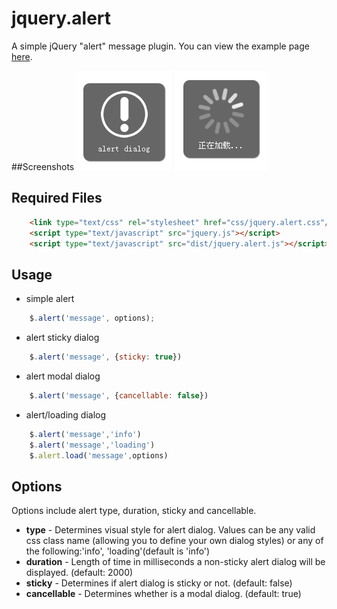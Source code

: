 
jquery.alert
============

A simple jQuery "alert" message plugin. You can view the example page [here](http://htmlpreview.github.com/?https://github.com/feexon/jquery.alert/blob/master/demo/jquery.alert.html).

##Screenshots
![alert dialog](screenshots/alert_dialog.png)
![loading dialog](screenshots/loading_dialog.png)


## Required Files
``` html
    <link type="text/css" rel="stylesheet" href="css/jquery.alert.css"/>
    <script type="text/javascript" src="jquery.js"></script>
    <script type="text/javascript" src="dist/jquery.alert.js"></script>
```


## Usage
- simple alert
``` javascript
    $.alert('message', options);
```

- alert sticky dialog
``` javascript
    $.alert('message', {sticky: true})
```
- alert modal dialog
``` javascript
    $.alert('message', {cancellable: false})
```
- alert/loading dialog
``` javascript
    $.alert('message','info')
    $.alert('message','loading')
    $.alert.load('message',options)
```


## Options

Options include alert type, duration, sticky and cancellable.

* **type** - Determines visual style for alert dialog. Values can be any valid css class name (allowing you to define your own dialog styles) or any of the following:'info', 'loading'(default is 'info')
* **duration** - Length of time in milliseconds a non-sticky alert dialog will be displayed. (default: 2000)
* **sticky** - Determines if alert dialog is sticky or not. (default: false)
* **cancellable** - Determines whether is a modal dialog. (default: true)


